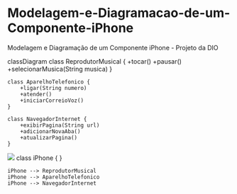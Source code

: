 # Modelagem-e-Diagramacao-de-um-Componente-iPhone
Modelagem e Diagramação de um Componente iPhone - Projeto da DIO

classDiagram
    class ReprodutorMusical {
        +tocar()
        +pausar()
        +selecionarMusica(String musica)
    }

    class AparelhoTelefonico {
        +ligar(String numero)
        +atender()
        +iniciarCorreioVoz()
    }

    class NavegadorInternet {
        +exibirPagina(String url)
        +adicionarNovaAba()
        +atualizarPagina()
    }
[![](https://mermaid.ink/img/pako:eNptks1uwjAMx1-lyqnT4AV6mIS2yw5DCKYdpl5MYlpLqV25CdpAvPsClI-u5JL4H8c_2_HeWHFoCmM9dN0bQaXQlJyldVKyJbYqLgbRj9iRBZ_tz9fH9RzEguZPd0oLsfsndejRkjD0IfJVUOIqa05W73ko-R47a0HR1_KZ3m6EycqA66lKkD4OxwZV7okQkB0Os6AUhEBfRRVJvmSXPybPYYsVONF3DqiMYQDGH1qTLqAivtYR1Q_gjs7VzmULszXkw8wieNrBJcTjHGhRC-MFfL3s5en0ZfwtI49xB0cuo1LNxKRWNkAuTcSJXppQY4OlKW7Hkg_JERJ89cvWFEEjToxKrGpTbMB3yYqtS5_Qz9NVbYG_RW42OjpW0E_gcTv8AWkX06A?type=png)](https://mermaid.live/edit#pako:eNptks1uwjAMx1-lyqnT4AV6mIS2yw5DCKYdpl5MYlpLqV25CdpAvPsClI-u5JL4H8c_2_HeWHFoCmM9dN0bQaXQlJyldVKyJbYqLgbRj9iRBZ_tz9fH9RzEguZPd0oLsfsndejRkjD0IfJVUOIqa05W73ko-R47a0HR1_KZ3m6EycqA66lKkD4OxwZV7okQkB0Os6AUhEBfRRVJvmSXPybPYYsVONF3DqiMYQDGH1qTLqAivtYR1Q_gjs7VzmULszXkw8wieNrBJcTjHGhRC-MFfL3s5en0ZfwtI49xB0cuo1LNxKRWNkAuTcSJXppQY4OlKW7Hkg_JERJ89cvWFEEjToxKrGpTbMB3yYqtS5_Qz9NVbYG_RW42OjpW0E_gcTv8AWkX06A)
    class iPhone {
    }

    iPhone --> ReprodutorMusical
    iPhone --> AparelhoTelefonico
    iPhone --> NavegadorInternet
